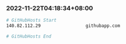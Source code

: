 
###  2022-11-22T04:18:34+08:00
```bash
# GitHubHosts Start
140.82.112.29                 githubapp.com

# GitHubHosts End

```


